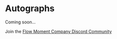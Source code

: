 # Autographs

Coming soon...

Join the [Flow Moment Company Discord Community](https://discord.gg/mCtsWyS)